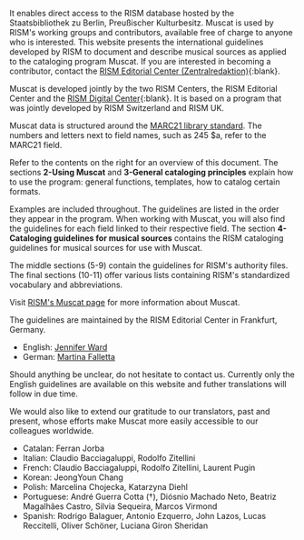 
It enables direct access to the RISM database hosted by the Staatsbibliothek zu Berlin, Preußischer Kulturbesitz. Muscat is used by RISM's working groups and contributors, available free of charge to anyone who is interested. This website presents the international guidelines developed by RISM to document and describe musical sources as applied to the cataloging program Muscat. If you are interested in becoming a contributor, contact the [RISM Editorial Center (Zentralredaktion)](https://rism.info/editorial-center.html){:blank}.

Muscat is developed jointly by the two RISM Centers, the RISM Editorial Center and the [RISM Digital Center](https://rism.digital/){:blank}. It is based on a program that was jointly developed by RISM Switzerland and RISM UK.

Muscat data is structured around the [MARC21 library standard](https://www.loc.gov/marc/). The numbers and letters next to field names, such as 245 $a, refer to the MARC21 field.

Refer to the contents on the right for an overview of this document. The sections **2-Using Muscat** and **3-General cataloging principles** explain how to use the program: general functions, templates, how to catalog certain formats.

Examples are included throughout. The guidelines are listed in the order they appear in the program. When working with Muscat, you will also find the guidelines for each field linked to their respective field. The section **4-Cataloging guidelines for musical sources** contains the RISM cataloging guidelines for musical sources for use with Muscat.

The middle sections (5-9) contain the guidelines for RISM's authority files. The final sections (10-11) offer various lists containing RISM's standardized vocabulary and abbreviations.

Visit [RISM's Muscat page](https://rism.info/community/muscat.html) for more information about Muscat.

The guidelines are maintained by the RISM Editorial Center in Frankfurt, Germany.
 - English: [Jennifer Ward](mailto:jennifer.ward@rism.info)
 - German: [Martina Falletta](mailto:martina.falletta@rism.info)

Should anything be unclear, do not hesitate to contact us. Currently only the English guidelines are available on this website and futher translations will follow in due time.

We would also like to extend our gratitude to our translators, past and present, whose efforts make Muscat more easily accessible to our colleagues worldwide.
 - Catalan: Ferran Jorba
 - Italian: Claudio Bacciagaluppi, Rodolfo Zitellini
 - French: Claudio Bacciagaluppi, Rodolfo Zitellini, Laurent Pugin
 - Korean: JeongYoun Chang
 - Polish: Marcelina Chojecka, Katarzyna Diehl
 - Portuguese: André Guerra Cotta (†), Diósnio Machado Neto, Beatriz Magalhães Castro, Silvia Sequeira, Marcos Virmond
 - Spanish: Rodrigo Balaguer, Antonio Ezquerro, John Lazos, Lucas Reccitelli, Oliver Schöner, Luciana Giron Sheridan  
